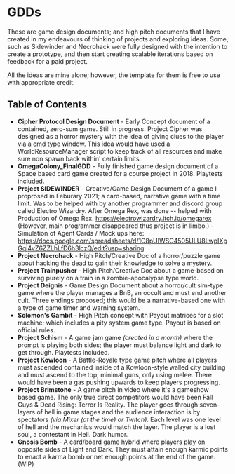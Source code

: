 # GDDs
These are game design documents; and high pitch documents that I have created in my endeavours of thinking of projects and exploring ideas. 
Some, such as Sidewinder and Necrohack were fully designed with the intention to create a prototype, and then start creating scalable iterations based on feedback for a paid project.

All the ideas are mine alone; however, the template for them is free to use with appropriate credit.

## Table of Contents

* __Cipher Protocol Design Document__ - Early Concept document of a contained, zero-sum game. Still in progress. Project Cipher was designed as a horror mystery with the idea of giving clues to the player via a cmd type window. This idea would have used a WorldResourceManager script to keep track of all resources and make sure non spawn back within' certain limits.
* __OmegaColony_FinalGDD__ - Fully finished game design document of a Space based card game created for a course project in 2018. Playtests included.
* __Project SIDEWINDER__ - Creative/Game Design Document of a game I proprosed in Feburary 2021; a card-based, narrative game with a time limit. Was to be helped with by another programmer and discord group called Electro Wizardry. After Omega Rex, was done -- helped with Production of Omega Rex. https://electrowizardry.itch.io/omegarex (However, main programmer disappeared thus project is in limbo.) 
          - Simulation of Agent Cards / Mock ups here: https://docs.google.com/spreadsheets/d/1C8pUIWSC4505ULU8LwpIXpGqj4vZ6ZZLhLfD6h3lczQ/edit?usp=sharing
* __Project Necrohack__ - High Pitch/Creative Doc of a horror/puzzle game about hacking the dead to gain their knowledge to solve a mystery.
* __Project Trainpusher__ - High Pitch/Creative Doc about a game-based on surviving purely on a train in a zombie-apocalypse type world.
* __Project Deignis__ - Game Design Document about a horror/cult sim-type game where the player manages a BnB, an occult and must end another cult. Three endings proposed; this would be a narrative-based one with a type of game timer and warning system. 
* __Solomon's Gambit__ - High Pitch concept with Payout matrices for a slot machine; which includes a pity system game type. Payout is based on official rules.
* __Project Schism__ - A game jam game *(created in a month)* where the prompt is playing both sides; the player must balance light and dark to get through. Playtests included.
* __Project Kowloon__ - A Battle-Royale type game pitch where all players must ascended contained inside of a Kowloon-style walled city building and must ascend to the top; minimal guns, only using melee. There would have been a gas pushing upwards to keep players progressing.
* __Project Brimstone__ - A game pitch in video where it's a gameshow based game. The only true direct competitors would have been Fall Guys & Dead Rising: Terror Is Reality. The player goes through seven-layers of hell in game stages and the audience interaction is by spectators *(via Mixer (at the time) or Twitch)*. Each level was one level of hell and the mechanics would match the layer. The player is a lost soul, a contestant in Hell. Dark humor.
* __Gnosis Bomb__ - A card/board game hybrid where players play on opposite sides of Light and Dark. They must attain enough karmic points to enact a karma bomb or net enough points at the end of the game. (WIP)

